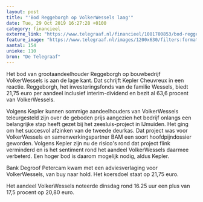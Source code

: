 ```yaml
---
layout: post
title: "'Bod Reggeborgh op VolkerWessels laag'"
date: Tue, 29 Oct 2019 16:27:28 +0100
category: financieel
externe_link: "https://www.telegraaf.nl/financieel/1081700853/bod-reggeborgh-op-volker-wessels-laag"
feature_image: "https://www.telegraaf.nl/images/1200x630/filters:format(jpeg):quality(80)/cdn-kiosk-api.telegraaf.nl/42643e6e-fa62-11e9-a9bf-02d2fb1aa1d7.jpg"
aantal: 154
unieke: 110
bron: "De Telegraaf"
---
```


<p class="intro">Het bod van grootaandeelhouder Reggeborgh op bouwbedrijf VolkerWessels is aan de lage kant. Dat schrijft Kepler Cheuvreux in een reactie. Reggeborgh, het investeringsfonds van de familie Wessels, biedt 21,75 euro per aandeel inclusief interim-dividend en bezit al 63,6 procent van VolkerWessels.</p> <p>Volgens Kepler kunnen sommige aandeelhouders van VolkerWessels teleurgesteld zijn over de geboden prijs aangezien het bedrijf onlangs een belangrijke stap heeft gezet bij het zeesluis-project in IJmuiden. Het ging om het succesvol afzinken van de tweede deurkas. Dat project was voor VolkerWessels en samenwerkingspartner BAM een soort hoofdpijndossier geworden. Volgens Kepler zijn nu de risico's rond dat project flink verminderd en is het sentiment rond het aandeel VolkerWessels daarmee verbeterd. Een hoger bod is daarom mogelijk nodig, aldus Kepler.</p><p>Bank Degroof Petercam kwam met een adviesverlaging voor VolkerWessels, van buy naar hold. Het koersdoel staat op 21,75 euro.</p><p>Het aandeel VolkerWessels noteerde dinsdag rond 16.25 uur een plus van 17,5 procent op 20,80 euro.</p>
